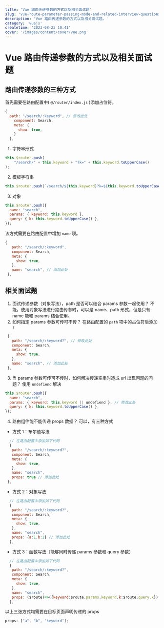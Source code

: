 ```yaml
---
title: 'Vue 路由传递参数的方式以及相关面试题'
slug: 'vue-route-parameter-passing-mode-and-related-interview-questions'
description: 'Vue 路由传递参数的方式以及相关面试题。'
category: 'vuejs'
createtime: '2023-08-23 10:41'
cover: '/images/content/cover/vue.png'
---
```


# Vue 路由传递参数的方式以及相关面试题

## 路由传递参数的三种方式

首先需要在路由配置中( `@/router/index.js` )添加占位符。

```javascript
{
  path: "/search/:keyword", // 修改此处
    component: Search,
    meta: {
      show: true,
    }
  },
```

1. 字符串形式
```javascript
this.$router.push(
    "/search/" + this.keyword + "?k=" + this.keyword.toUpperCase()
);
```
2. 模板字符串
```javascript
this.$router.push(`/search/${this.keyword}?k=${this.keyword.toUpperCase()}`);
```
3. 对象
```javascript
this.$router.push({
  name: "search",
  params: { keyword: this.keyword },
  query: { k: this.keyword.toUpperCase() },
});
```
该方式需要在路由配置中增加 `name` 项。
```javascript
{
   path: "/search/:keyword",
   component: Search,
   meta: {
     show: true,
   },
   name: "search", // 添加此处
 },
```

## 相关面试题

1. 面试传递参数（对象写法），path 是否可以结合 params 参数一起使用？
   不能，使用对象写法进行路由传参时，可以是 name、path 形式，但是只有 name 能和 params 结合使用。
2. 如何指定 params 参数可传可不传？
   在路由配置的 `path` 项中的占位符后添加 `?`
```javascript
 {
   path: "/search/:keyword?", // 修改此处
   component: Search,
   meta: {
     show: true,
   },
   name: "search", // 添加此处
 },
```
3. 当 params 参数可传可不传时，如何解决传递空串时造成 url 出现问题的问题？
   使用 `undefiend` 解决
```javascript
this.$router.push({
  name: "search",
  params: { keyword: this.keyword || undefiend }, // 修改此处
  query: { k: this.keyword.toUpperCase() },
});
```
4. 路由组件能不能传递 props 数据？
   可以，有三种方式

- 方式 1：布尔值写法
```javascript
  // 在路由配置中添加如下代码
  {
   path: "/search/:keyword?",
   component: Search,
   meta: {
     show: true,
   },
   name: "search",
   props: true // 添加此处
 },
```
- 方式 2：对象写法
```javascript
  // 在路由配置中添加如下代码
  {
   path: "/search/:keyword?",
   component: Search,
   meta: {
     show: true,
   },
   name: "search",
   props: {a:1,b:2} // 添加此处
  },
```

- 方式 3：函数写法（能够同时传递 params 参数和 query 参数）
     
```javascript
  // 在路由配置中添加如下代码
  {
   path: "/search/:keyword?",
   component: Search,
   meta: {
     show: true,
   },
   name: "search",
   props: ($route)=>({keyword:$route.params.keyword,k:$route.query.k}) // 添加此处
  },
```
以上三张方式均需要在目标页面声明传递的 props

```javascript
props: ["a", "b", "keyword"];
```